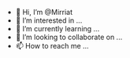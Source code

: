 - 👋 Hi, I’m @Mirriat
- 👀 I’m interested in ...
- 🌱 I’m currently learning ...
- 💞️ I’m looking to collaborate on ...
- 📫 How to reach me ...

<!---
Mirriat/Mirriat is a ✨ special ✨ repository because its `README.md` (this file) appears on your GitHub profile.
You can click the Preview link to take a look at your changes.
--->
